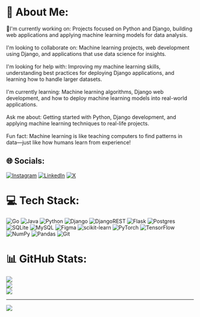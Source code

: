# 💫 About Me:
🔭I'm currently working on: Projects focused on Python and Django, building web applications and applying machine learning models for data analysis.<br><br>I'm looking to collaborate on: Machine learning projects, web development using Django, and applications that use data science for insights.<br><br>I'm looking for help with: Improving my machine learning skills, understanding best practices for deploying Django applications, and learning how to handle larger datasets.<br><br>I'm currently learning: Machine learning algorithms, Django web development, and how to deploy machine learning models into real-world applications.<br><br>Ask me about: Getting started with Python, Django development, and applying machine learning techniques to real-life projects.<br><br>Fun fact: Machine learning is like teaching computers to find patterns in data—just like how humans learn from experience! 

## 🌐 Socials:
[![Instagram](https://img.shields.io/badge/Instagram-%23E4405F.svg?logo=Instagram&logoColor=white)](https://instagram.com/anirudh_vadhyar) [![LinkedIn](https://img.shields.io/badge/LinkedIn-%230077B5.svg?logo=linkedin&logoColor=white)](https://linkedin.com/in/anirudh-vadhyar1234) [![X](https://img.shields.io/badge/X-black.svg?logo=X&logoColor=white)](https://x.com/anirudh_vadhyar) 

# 💻 Tech Stack:
![Go](https://img.shields.io/badge/go-%2300ADD8.svg?style=for-the-badge&logo=go&logoColor=white) ![Java](https://img.shields.io/badge/java-%23ED8B00.svg?style=for-the-badge&logo=openjdk&logoColor=white) ![Python](https://img.shields.io/badge/python-3670A0?style=for-the-badge&logo=python&logoColor=ffdd54) ![Django](https://img.shields.io/badge/django-%23092E20.svg?style=for-the-badge&logo=django&logoColor=white) ![DjangoREST](https://img.shields.io/badge/DJANGO-REST-ff1709?style=for-the-badge&logo=django&logoColor=white&color=ff1709&labelColor=gray) ![Flask](https://img.shields.io/badge/flask-%23000.svg?style=for-the-badge&logo=flask&logoColor=white) ![Postgres](https://img.shields.io/badge/postgres-%23316192.svg?style=for-the-badge&logo=postgresql&logoColor=white) ![SQLite](https://img.shields.io/badge/sqlite-%2307405e.svg?style=for-the-badge&logo=sqlite&logoColor=white) ![MySQL](https://img.shields.io/badge/mysql-4479A1.svg?style=for-the-badge&logo=mysql&logoColor=white) ![Figma](https://img.shields.io/badge/figma-%23F24E1E.svg?style=for-the-badge&logo=figma&logoColor=white) ![scikit-learn](https://img.shields.io/badge/scikit--learn-%23F7931E.svg?style=for-the-badge&logo=scikit-learn&logoColor=white) ![PyTorch](https://img.shields.io/badge/PyTorch-%23EE4C2C.svg?style=for-the-badge&logo=PyTorch&logoColor=white) ![TensorFlow](https://img.shields.io/badge/TensorFlow-%23FF6F00.svg?style=for-the-badge&logo=TensorFlow&logoColor=white) ![NumPy](https://img.shields.io/badge/numpy-%23013243.svg?style=for-the-badge&logo=numpy&logoColor=white) ![Pandas](https://img.shields.io/badge/pandas-%23150458.svg?style=for-the-badge&logo=pandas&logoColor=white) ![Git](https://img.shields.io/badge/git-%23F05033.svg?style=for-the-badge&logo=git&logoColor=white)
# 📊 GitHub Stats:
![](https://github-readme-stats.vercel.app/api?username=anirudhuv&theme=dark&hide_border=false&include_all_commits=false&count_private=false)<br/>
![](https://github-readme-streak-stats.herokuapp.com/?user=anirudhuv&theme=dark&hide_border=false)<br/>
![](https://github-readme-stats.vercel.app/api/top-langs/?username=anirudhuv&theme=dark&hide_border=false&include_all_commits=false&count_private=false&layout=compact)

---
[![](https://visitcount.itsvg.in/api?id=anirudhuv&icon=0&color=0)](https://visitcount.itsvg.in)

<!-- Proudly created with GPRM ( https://gprm.itsvg.in ) -->
